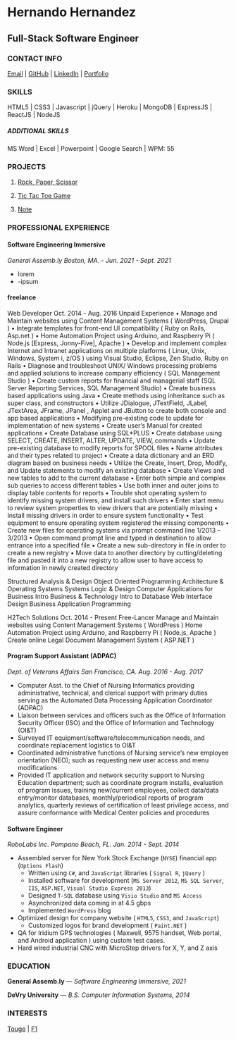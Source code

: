 Hernando Hernandez 
==================

Full-Stack Software Engineer
----------------------------

### CONTACT INFO
[Email](hernandohernandezdev@gmail.com) |
[GitHub](https://github.com/hernandoit) |
[LinkedIn](https://www.linkedin.com/in/hernando-hernandez/) |
[Portfolio](https://www.hernandohernandez.info)

### SKILLS
HTML5 | CSS3 | Javascript | jQuery | Heroku | MongoDB | ExpressJS | ReactJS | NodeJS

##### ADDITIONAL SKILLS

MS Word | Excel | Powerpoint | Google Search | WPM: 55


### PROJECTS
1. [Rock, Paper, Scissor](https://hernandoit.github.io/rock-paper-scissor/)

2. [Tic Tac Toe Game](https://hernandoit.github.io/tic-tac-toe-client/)

3. [Note](https://hernandoit.github.io/note-client/)

### PROFESSIONAL EXPERIENCE

#### Software Engineering Immersive

*General Assemb.ly  Boston, MA. - Jun. 2021 - Sept. 2021*

- lorem
- -ipsum

#### freelance

Web Developer	Oct. 2014 - Aug. 2016
Unpaid Experience
	•	Manage and Maintain websites using Content Management Systems ( WordPress, Drupal ) 
	•	Integrate templates for front-end UI compatibility ( Ruby on Rails, Asp.net )
	•	Home Automation Project using Arduino, and Raspberry Pi ( Node.js [Express, Jonny-Five], Apache )
	•	Develop and implement complex Internet and Intranet applications on multiple platforms ( Linux, Unix, Windows, System i, z/OS ) using Visual Studio, Eclipse, Zen Studio, Ruby on Rails
	•	Diagnose and troubleshoot UNIX/ Windows processing problems and applied solutions to increase company efficiency ( SQL Management Studio )
	•	Create custom reports for financial and managerial staff (SQL Server Reporting Services, SQL Management Studio)
	•	Create business based applications using Java 
	•	Create methods using inheritance such as super class, and constructors
	•	Utilize JDialogue, JTextField, JLabel, JTextArea, JFrame, JPanel , Applet and JButton to create both console and app based applications
	•	Modifying pre-existing code to update for implementation of new systems
	•	Create user’s Manual for created applications
	•	Create Database using SQL*PLUS 
	•	Create database using SELECT, CREATE, INSERT, ALTER, UPDATE, VIEW, commands
	•	Update pre-existing database to modify reports for SPOOL files
	•	Name attributes and their types related to project
	•	Create a data dictionary and an ERD diagram based on business needs
	•	Utilize the Create, Insert, Drop, Modify, and Update statements to modify an existing database
	•	Create Views and new tables to add to the current database
	•	Enter both simple and complex sub queries to access different tables
	•	Use both inner and outer joins to display table contents for reports
	•	Trouble shot operating system to identify missing system drivers, and install such drivers
	•	Enter start menu to review system properties to view drivers that are potentially missing
	•	Install missing drivers in order to ensure system functionality
	•	Test equipment to ensure operating system registered the missing components
	•	Create new files for operating systems via prompt command line 1/2013 – 3/2013
	•	Open command prompt line and typed in destination to allow entrance into a specified file
	•	Create a new sub-directory in file in order to create a new registry
	•	Move data to another directory by cutting/deleting file and pasted it into a new registry to allow user to have access to information in newly created directory

Structured Analysis & Design Object Oriented Programming Architecture & Operating Systems
Systems Logic & Design Computer Applications for Business Intro Business & Technology
Intro to Database Web Interface Design Business Application Programming



H2Tech Solutions	Oct. 2014 - Present
Free-Lancer
Manage and Maintain websites using Content Management Systems ( WordPress ) 
Home Automation Project using Arduino, and Raspberry Pi ( Node.js, Apache )
Create online Legal Document Management System ( ASP.NET )

#### Program Support Assistant (ADPAC)

*Dept. of Veterans Affairs  San Francisco, CA. Aug. 2016 - Aug. 2017*
- Computer Asst. to the Chief of Nursing Informatics providing administrative, technical, and clerical 
support with primary duties serving as the Automated Data Processing Application Coordinator (ADPAC)
- Liaison between services and officers such as the Office of Information Security Officer (ISO) and 
the Office of Information and Technology (OI&T)
- Surveyed IT equipment/software/telecommunication needs, and coordinate replacement logistics to OI&T
- Coordinated administrative functions of Nursing service’s new employee orientation (NEO); such as 
requesting new user access and menu modifications
- Provided IT application and network security support to Nursing Education department; such as 
coordinate program installs, evaluation of program issues, training new/current employees, collect
data/data entry/monitor databases, monthly/periodical reports of program analytics, quarterly reviews 
of certification of least privilege access, and assure conformance with Medical Center policies and 
procedures


#### Software Engineer
*RoboLabs Inc.  Pompano Beach, FL. Jan. 2014 - Sept. 2014*
- Assembled server for New York Stock Exchange (`NYSE`) financial app (`Options Flash`)
	- Written using `C#`, and `JavaScript` libraries ( `Signal R`, `jQuery` )
	- Installed software for development (`MS Server 2012`, `MS SQL Server`, `IIS`, `ASP.NET`, `Visual Studio Express 2013`)
	- Designed `T-SQL` database using `Visio Studio` and `MS Access`
	- Asynchronized data coming in at 4.5 gbps
	- Implemented `WordPress` blog
- Optimized design for company website ( `HTML5`, `CSS3`, and `JavaScript`)
	- Customized logos for brand development ( `Paint.NET` )
- QA for Iridium GPS technologies ( Maxwell, 9575 handset, Web portal, and Android application ) using custom test cases.
- Hard wired industrial CNC with MicroStep drivers for X, Y, and Z axis


### EDUCATION

**General Assemb.ly** — *Software Engineering Immersive, 2021*

**DeVry University** — *B.S. Computer Information Systems, 2014*


### INTERESTS

[Touge](https://en.wikipedia.org/wiki/T%C5%8Dge) | [F1](https://www.ferrari.com/en-EN/formula1/carlos-sainz)

